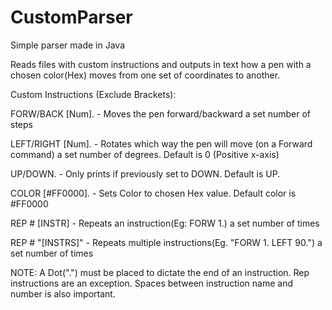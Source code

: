 # CustomParser
Simple parser made in Java

Reads files with custom instructions and outputs in text how a pen with a chosen color(Hex) moves from one set of coordinates to another.

Custom Instructions (Exclude Brackets): 

FORW/BACK [Num].  - Moves the pen forward/backward a set number of steps

LEFT/RIGHT [Num]. - Rotates which way the pen will move (on a Forward command) a set number of degrees. Default is 0 (Positive x-axis)

UP/DOWN.          - Only prints if previously set to DOWN. Default is UP. 

COLOR [#FF0000].  - Sets Color to chosen Hex value. Default color is #FF0000

REP # [INSTR]     - Repeats an instruction(Eg: FORW 1.) a set number of times

REP # "[INSTRS]"  - Repeats multiple instructions(Eg. "FORW 1. LEFT 90.") a set number of times

NOTE: A Dot(".") must be placed to dictate the end of an instruction. Rep instructions are an exception. 
Spaces between instruction name and number is also important.
